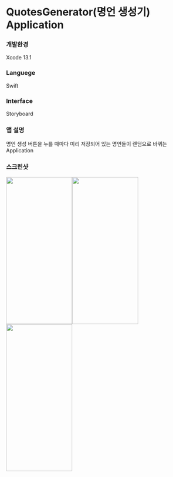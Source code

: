 # QuotesGenerator(명언 생성기) Application  
### 개발환경  
Xcode 13.1  
### Languege  
Swift  
### Interface  
Storyboard  
### 앱 설명  
명언 생성 버튼을 누를 때마다 미리 저장되어 있는 명언들이 랜덤으로 바뀌는 Application  
### 스크린샷  
<img src="https://user-images.githubusercontent.com/57060443/147471980-67b680f1-9d8d-4199-b833-1217e6fdd24f.PNG" width="180" height="400"/><img src="https://user-images.githubusercontent.com/57060443/147471984-3b747e2f-ffa3-4719-a745-634c9855f2c8.PNG" width="180" height="400"/><img src="https://user-images.githubusercontent.com/57060443/147471986-930bef73-a339-42b0-836f-683857ce1182.PNG" width="180" height="400"/>
